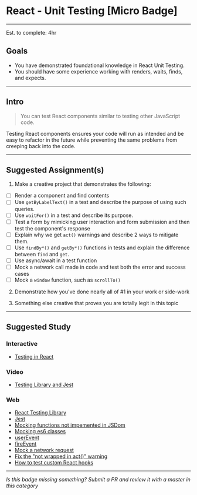# React - Unit Testing [Micro Badge]

-----

Est. to complete: 4hr

## Goals
- You have demonstrated foundational knowledge in React Unit Testing.
- You should have some experience working with renders, waits, finds, and expects.

-----

## Intro

> You can test React components similar to testing other JavaScript code.

Testing React components ensures your code will run as intended and be easy to refactor in the future 
while preventing the same problems from creeping back into the code.

-----

## Suggested Assignment(s)

1) Make a creative project that demonstrates the following:
- [ ] Render a component and find contents
- [ ] Use `getByLabelText()` in a test and describe the purpose of using such queries.
- [ ] Use `waitFor()` in a test and describe its purpose.
- [ ] Test a form by mimicking user interaction and form submission and then test the component's response 
- [ ] Explain why we get `act()` warnings and describe 2 ways to mitigate them.
- [ ] Use `findBy*()` and `getBy*()` functions in tests and explain the difference between `find` and `get`.
- [ ] Use async/await in a test function
- [ ] Mock a network call made in code and test both the error and success cases
- [ ] Mock a `window` function, such as `scrollTo()`

2) Demonstrate how you've done nearly all of #1 in your work or side-work

3) Something else creative that proves you are totally legit in this topic

-----

## Suggested Study

### Interactive
- [Testing in React](https://cloudacademy.com/course/testing-in-react/introduction-to-testing-react-with-jest/)

### Video
- [Testing Library and Jest](https://www.youtube.com/watch?v=ZmVBCpefQe8)

### Web
- [React Testing Library](https://testing-library.com/react)
- [Jest](https://jestjs.io/docs/en/getting-started)
- [Mocking functions not impemented in JSDom](https://jestjs.io/docs/en/manual-mocks#mocking-methods-which-are-not-implemented-in-jsdom)
- [Mocking es6 classes](https://jestjs.io/docs/en/es6-class-mocks)
- [userEvent](https://testing-library.com/docs/ecosystem-user-event)
- [fireEvent](https://testing-library.com/docs/dom-testing-library/api-events/#fireevent)
- [Mock a network request](https://jestjs.io/docs/en/tutorial-async)
- [Fix the "not wrapped in act()" warning](https://kentcdodds.com/blog/fix-the-not-wrapped-in-act-warning)
- [How to test custom React hooks](https://kentcdodds.com/blog/how-to-test-custom-react-hooks)

-----

*Is this badge missing something? Submit a PR and review it with a master in this category*
